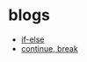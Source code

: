 # blogs
- [if-else](https://blog.csdn.net/qq_33880027/article/details/78475142)
- [continue, break](https://blog.csdn.net/rectsuly/article/details/62422410)